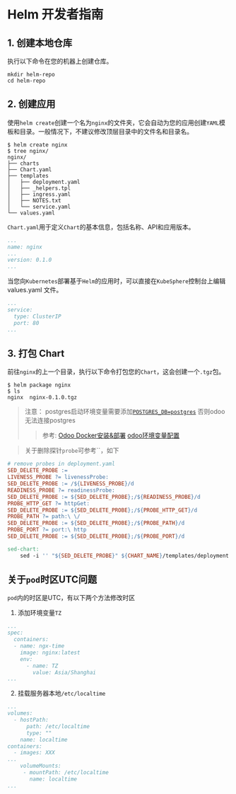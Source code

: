 # Helm 开发者指南

## 1. 创建本地仓库

执行以下命令在您的机器上创建仓库。

```shell
mkdir helm-repo
cd helm-repo
```

## 2. 创建应用

使用`helm create`创建一个名为`nginx`的文件夹，它会自动为您的应用创建`YAML`模板和目录。一般情况下，不建议修改顶层目录中的文件名和目录名。

```shell
$ helm create nginx
$ tree nginx/
nginx/
├── charts
├── Chart.yaml
├── templates
│   ├── deployment.yaml
│   ├── _helpers.tpl
│   ├── ingress.yaml
│   ├── NOTES.txt
│   └── service.yaml
└── values.yaml
```

`Chart.yaml`用于定义`Chart`的基本信息，包括名称、API和应用版本。

```yaml
...
name: nginx
...
version: 0.1.0
...
```

当您向`Kubernetes`部署基于`Helm`的应用时，可以直接在`KubeSphere`控制台上编辑values.yaml 文件。

```yaml
...
service:
  type: ClusterIP
  port: 80
...
```

## 3. 打包 Chart

前往`nginx`的上一个目录，执行以下命令打包您的`Chart`，这会创建一个`.tgz`包。

```shell
$ helm package nginx
$ ls
nginx  nginx-0.1.0.tgz
```

> 注意：
> postgres启动环境变量需要添加[`POSTGRES_DB=postgres`](https://github.com/odoo/odoo/issues/27447)
> 否则odoo无法连接postgres
> > 参考:
> > [Odoo Docker安装&部署](https://zhuanlan.zhihu.com/p/377799674)
> > [odoo环境变量配置](https://github.com/jeffery9/kubernetes-odoo/blob/master/odoo.yaml)

> 关于删除探针`probe`可参考``，如下

```makefile
# remove probes in deployment.yaml
SED_DELETE_PROBE :=
LIVENESS_PROBE ?= livenessProbe:
SED_DELETE_PROBE := /${LIVENESS_PROBE}/d
READINESS_PROBE ?= readinessProbe:
SED_DELETE_PROBE := ${SED_DELETE_PROBE};/${READINESS_PROBE}/d
PROBE_HTTP_GET ?= httpGet:
SED_DELETE_PROBE := ${SED_DELETE_PROBE};/${PROBE_HTTP_GET}/d
PROBE_PATH ?= path:\ \/
SED_DELETE_PROBE := ${SED_DELETE_PROBE};/${PROBE_PATH}/d
PROBE_PORT ?= port:\ http
SED_DELETE_PROBE := ${SED_DELETE_PROBE};/${PROBE_PORT}/d

sed-chart:
    sed -i '' "${SED_DELETE_PROBE}" ${CHART_NAME}/templates/deployment.yaml
```

## 关于`pod`时区UTC问题

`pod`内的时区是UTC，有以下两个方法修改时区

1. 添加环境变量`TZ`

```yaml
...
spec:
  containers:
  - name: ngx-time
    image: nginx:latest
    env:
      - name: TZ
        value: Asia/Shanghai
...
```

2. 挂载服务器本地`/etc/localtime`

```yaml
...
volumes:
  - hostPath:
      path: /etc/localtime
      type: ""
    name: localtime
containers:
  - images: XXX
...
    volumeMounts:
     - mountPath: /etc/localtime
       name: localtime
...
```
